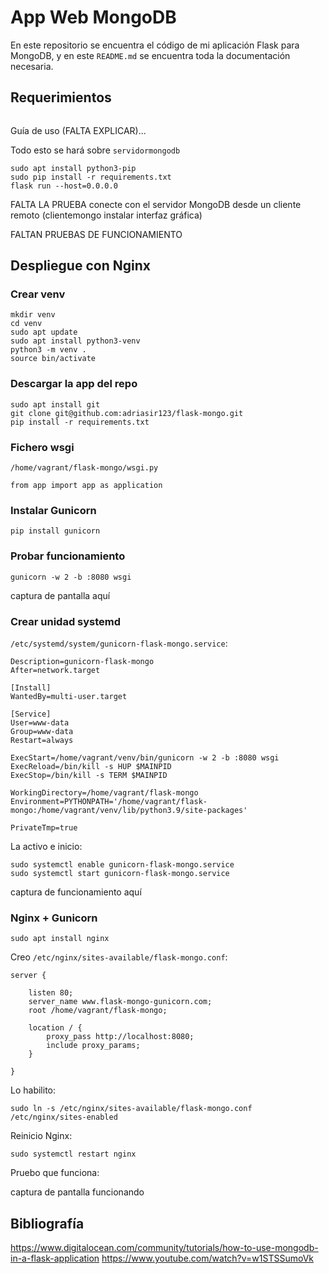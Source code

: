 # App Web MongoDB

En este repositorio se encuentra el código de mi aplicación Flask para MongoDB, y en este `README.md` se encuentra toda la documentación necesaria.

## Requerimientos

```shell

```

Guía de uso (FALTA EXPLICAR)...

Todo esto se hará sobre `servidormongodb`

```shell
sudo apt install python3-pip
sudo pip install -r requirements.txt
flask run --host=0.0.0.0
```


FALTA LA PRUEBA conecte con el servidor MongoDB desde un cliente remoto (clientemongo instalar interfaz gráfica)

FALTAN PRUEBAS DE FUNCIONAMIENTO


## Despliegue con Nginx

### Crear venv

```shell
mkdir venv
cd venv
sudo apt update
sudo apt install python3-venv
python3 -m venv .
source bin/activate
```

### Descargar la app del repo

```shell
sudo apt install git
git clone git@github.com:adriasir123/flask-mongo.git
pip install -r requirements.txt
```

### Fichero wsgi

`/home/vagrant/flask-mongo/wsgi.py`

```shell
from app import app as application
```

### Instalar Gunicorn

```shell
pip install gunicorn
```

### Probar funcionamiento

```shell
gunicorn -w 2 -b :8080 wsgi
```

captura de pantalla aquí

### Crear unidad systemd

`/etc/systemd/system/gunicorn-flask-mongo.service`:

```shell
Description=gunicorn-flask-mongo
After=network.target

[Install]
WantedBy=multi-user.target

[Service]
User=www-data
Group=www-data
Restart=always

ExecStart=/home/vagrant/venv/bin/gunicorn -w 2 -b :8080 wsgi
ExecReload=/bin/kill -s HUP $MAINPID
ExecStop=/bin/kill -s TERM $MAINPID

WorkingDirectory=/home/vagrant/flask-mongo
Environment=PYTHONPATH='/home/vagrant/flask-mongo:/home/vagrant/venv/lib/python3.9/site-packages'

PrivateTmp=true
```

La activo e inicio:

```shell
sudo systemctl enable gunicorn-flask-mongo.service
sudo systemctl start gunicorn-flask-mongo.service
```

captura de funcionamiento aquí

### Nginx + Gunicorn

```shell
sudo apt install nginx
```

Creo `/etc/nginx/sites-available/flask-mongo.conf`:

```shell
server {

    listen 80;
    server_name www.flask-mongo-gunicorn.com;
    root /home/vagrant/flask-mongo;

    location / {
        proxy_pass http://localhost:8080;
        include proxy_params;
    }

}
```

Lo habilito:

```shell
sudo ln -s /etc/nginx/sites-available/flask-mongo.conf /etc/nginx/sites-enabled
```

Reinicio Nginx:

```shell
sudo systemctl restart nginx
```

Pruebo que funciona:

captura de pantalla funcionando

## Bibliografía

https://www.digitalocean.com/community/tutorials/how-to-use-mongodb-in-a-flask-application
https://www.youtube.com/watch?v=w1STSSumoVk
